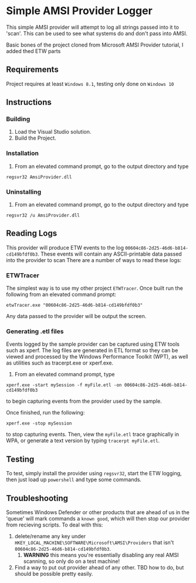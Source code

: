 # Simple AMSI Provider Logger
This simple AMSI provider will attempt to log all strings passed into it to 'scan'.
This can be used to see what systems do and don't pass into AMSI.

Basic bones of the project cloned from Microsoft AMSI Provider tutorial, I added thed ETW parts


## Requirements
Project requires at least `Windows 8.1`, testing only done on `Windows 10`

## Instructions

### Building
1. Load the Visual Studio solution.
2. Build the Project.

### Installation
1. From an elevated command prompt, go to the output directory and type
````
regsvr32 AmsiProvider.dll
````

### Uninstalling
1. From an elevated command prompt, go to the output directory and type
````
regsvr32 /u AmsiProvider.dll
````

## Reading Logs
This provider will produce ETW events to the log `00604c86-2d25-46d6-b814-cd149bfdf0b3`.
These events will contain any ASCII-printable data passed into the provider to scan
There are a number of ways to read these logs:

### ETWTracer
The simplest way is to use my other project `ETWTracer`. Once built run the following from
an elevated command prompt:
```
etwTracer.exe "00604c86-2d25-46d6-b814-cd149bfdf0b3"
```
Any data passed to the provider will be output the screen.

### Generating .etl files
Events logged by the sample provider can be captured using ETW tools such as xperf. The log files are generated in
ETL format so they can be viewed and processed by the Windows Performance
Toolkit (WPT), as well as utilities such as tracerpt.exe or xperf.exe.

1. From an elevated command prompt, type
````
xperf.exe -start mySession -f myFile.etl -on 00604c86-2d25-46d6-b814-cd149bfdf0b3
````
to begin capturing events from the provider used by the sample.

Once finished, run the following:
````
xperf.exe -stop mySession
````
to stop capturing events. Then, view the `myFile.etl` trace graphically in WPA, or generate a text version by typing `tracerpt myFile.etl`.

## Testing
To test, simply install the provider using `regsvr32`, start the ETW logging,
then just load up `powershell` and type some commands.

## Troubleshooting
Sometimes Windows Defender or other products that are ahead of us in the 'queue' will mark commands a `known good`, which will then
stop our provider from recieving scripts. To deal with this:
1. delete/rename any key under `HKEY_LOCAL_MACHINE\SOFTWARE\Microsoft\AMSI\Providers` that isn't `00604c86-2d25-46d6-b814-cd149bfdf0b3`.
   1.  **WARNING** this means you're essentially disabling any real AMSI scanning, so only do on a test machine!
2. Find a way to put out provider ahead of any other. TBD how to do, but should be possible pretty easily.
